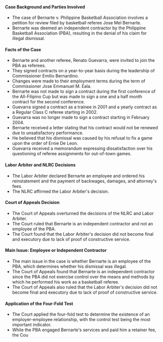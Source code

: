 #### Case Background and Parties Involved

- The case of Bernarte v. Philippine Basketball Association involves a petition for review filed by basketball referee Jose Mel Bernarte.
- Bernarte was deemed an independent contractor by the Philippine Basketball Association (PBA), resulting in the denial of his claim for illegal dismissal.

#### Facts of the Case

- Bernarte and another referee, Renato Guevarra, were invited to join the PBA as referees.
- They signed contracts on a year-to-year basis during the leadership of Commissioner Emilio Bernardino.
- Changes were made to their employment terms during the term of Commissioner Jose Emmanuel M. Eala.
- Bernarte was not made to sign a contract during the first conference of the All-Filipino Cup but was made to sign a one and a half month contract for the second conference.
- Guevarra signed a contract as a trainee in 2001 and a yearly contract as a Regular Class C referee starting in 2002.
- Guevarra was no longer made to sign a contract starting in February 2004.
- Bernarte received a letter stating that his contract would not be renewed due to unsatisfactory performance.
- He believed that his dismissal was caused by his refusal to fix a game upon the order of Ernie De Leon.
- Guevarra received a memorandum expressing dissatisfaction over his questioning of referee assignments for out-of-town games.

#### Labor Arbiter and NLRC Decisions

- The Labor Arbiter declared Bernarte an employee and ordered his reinstatement and the payment of backwages, damages, and attorney's fees.
- The NLRC affirmed the Labor Arbiter's decision.

#### Court of Appeals Decision

- The Court of Appeals overturned the decisions of the NLRC and Labor Arbiter.
- The Court ruled that Bernarte is an independent contractor and not an employee of the PBA.
- The Court found that the Labor Arbiter's decision did not become final and executory due to lack of proof of constructive service.

#### Main Issue: Employee or Independent Contractor

- The main issue in the case is whether Bernarte is an employee of the PBA, which determines whether his dismissal was illegal.
- The Court of Appeals found that Bernarte is an independent contractor since the PBA did not exercise control over the means and methods by which he performed his work as a basketball referee.
- The Court of Appeals also ruled that the Labor Arbiter's decision did not become final and executory due to lack of proof of constructive service.

#### Application of the Four-Fold Test

- The Court applied the four-fold test to determine the existence of an employer-employee relationship, with the control test being the most important indicator.
- While the PBA engaged Bernarte's services and paid him a retainer fee, the Cou
